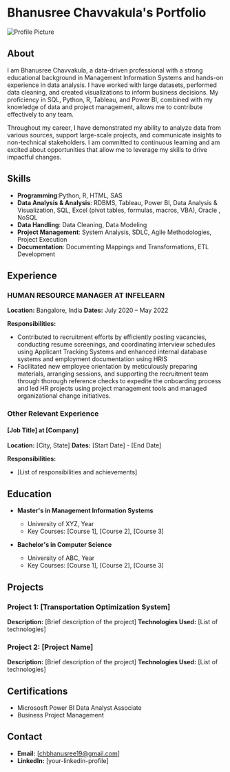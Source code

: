 # Bhanusree Chavvakula's Portfolio

![Profile Picture](images/about.jpg)

## About

I am Bhanusree Chavvakula, a data-driven professional with a strong educational background in Management Information Systems and hands-on experience in data analysis. I have worked with large datasets, performed data cleaning, and created visualizations to inform business decisions. My proficiency in SQL, Python, R, Tableau, and Power BI, combined with my knowledge of data and project management, allows me to contribute effectively to any team.

Throughout my career, I have demonstrated my ability to analyze data from various sources, support large-scale projects, and communicate insights to non-technical stakeholders. I am committed to continuous learning and am excited about opportunities that allow me to leverage my skills to drive impactful changes.

## Skills

- **Programming**:Python, R, HTML, SAS
- **Data Analysis & Analysis**: RDBMS, Tableau, Power BI, Data Analysis & Visualization, SQL, Excel (pivot tables, formulas, macros, VBA), Oracle , NoSQL 
- **Data Handling**: Data Cleaning, Data Modeling
- **Project Management**:  System Analysis, SDLC, Agile Methodologies, Project Execution
- **Documentation**: Documenting Mappings and Transformations, ETL Development


## Experience

### HUMAN RESOURCE MANAGER AT INFELEARN
**Location:** Bangalore, India
**Dates:** July 2020 – May 2022                                                              

**Responsibilities:**
- Contributed to recruitment efforts by efficiently posting vacancies, conducting resume screenings, and coordinating interview schedules using Applicant Tracking Systems and enhanced internal database systems and employment documentation using HRIS
- Facilitated new employee orientation by meticulously preparing materials, arranging sessions, and supporting the recruitment team through thorough reference checks to expedite the onboarding process and led HR projects using project management tools and managed organizational change initiatives.



### Other Relevant Experience

#### [Job Title] at [Company]
**Location:** [City, State]
**Dates:** [Start Date] - [End Date]

**Responsibilities:**
- [List of responsibilities and achievements]

## Education

- **Master's in Management Information Systems**
  - University of XYZ, Year
  - Key Courses: [Course 1], [Course 2], [Course 3]

- **Bachelor's in Computer Science**
  - University of ABC, Year
  - Key Courses: [Course 1], [Course 2], [Course 3]

## Projects

### Project 1: [Transportation Optimization System]
**Description:** [Brief description of the project]
**Technologies Used:** [List of technologies]

### Project 2: [Project Name]
**Description:** [Brief description of the project]
**Technologies Used:** [List of technologies]

## Certifications

- Micrososft Power BI Data Analyst Associate
- Business Project Management 

## Contact

- **Email:** [chbhanusree19@gmail.com]
- **LinkedIn:** [your-linkedin-profile]



